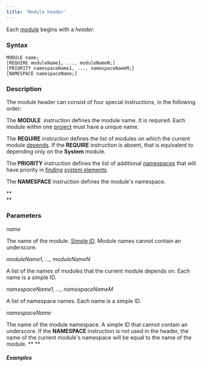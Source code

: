 ```yaml
---
title: 'Module header'
---
```


Each [module](Modules.md) begins with a *header.*

### Syntax

    MODULE name;
    [REQUIRE moduleName1, ..., moduleNameN;]
    [PRIORITY namespaceName1, ..., namespaceNameM;]
    [NAMESPACE namespaceName;]

### Description

The module header can consist of four special instructions, in the following order:

The **MODULE**  instruction defines the module name. It is required. Each module within one [project](Projects.md) must have a unique name.

The **REQUIRE** instruction defines the list of modules on which the current module [depends](Modules.md#dependencies-between-modules). If the **REQUIRE** instruction is absent, that is equivalent to depending only on the **System** module.

The **PRIORITY** instruction defines the list of additional [namespaces](Naming.md#namespaces) that will have priority in [finding](Search.md) [system elements](Element_identification.md).

The **NAMESPACE** instruction defines the module's namespace.  

**  
**

### Parameters

*name*

The name of the module. [Simple ID](IDs.md#id-broken). Module names cannot contain an underscore.

*moduleName1, ..., moduleNameN*

A list of the names of modules that the current module depends on. Each name is a simple ID. 

*namespaceName1, ..., namespaceNameM*

A list of namespace names. Each name is a simple ID. 

*namespaceName*

The name of the module namespace. A simple ID that cannot contain an underscore. If the **NAMESPACE** instruction is not used in the header, the name of the current module's namespace will be equal to the name of the module. ** **

###### **Examples**

